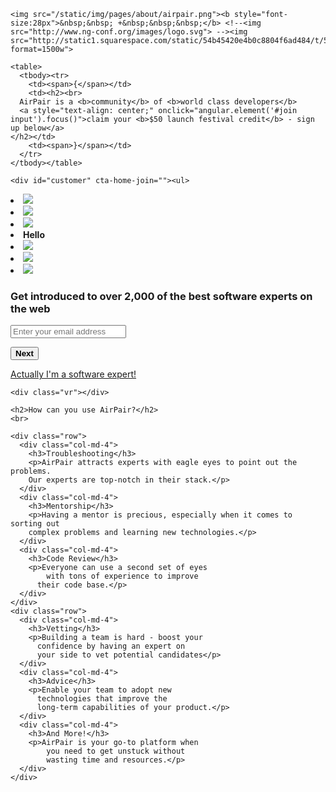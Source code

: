 
<script>
var i = 0;
var j = 0;
var k = 0;
var l = 0;
var m = 0;
var n = 0;
var o = 0;
$(document).ready(function(){
   $('.entry-title').css('display', 'none').remove();
    $('#posts').css('display', 'none').remove();
    $('.rail1CTA').css('display', 'none').remove();
    $('hr').css('display', 'none').remove();
    $('.share').css('border-bottom', '0px');
    
    
    // These are the jQuery events that control customer submission
    
    $( "#nextButton" ).click(function(event) {
        event.preventDefault();
        if(i==0){
            $(this).fadeOut();
            $('#emailContainer').fadeOut(400, 'swing', function(){
                $('#submitButton').fadeIn();
                $('#fullnameContainer').fadeIn();
            });

            i++;
        }
    });
    $( "#submitButton" ).click(function(event) {
        event.preventDefault();
        if(j==0){
            var email = $('#email').val();
            var fullname = $('#fullname').val();
            url="https://script.google.com/macros/s/AKfycbxd1Kr6ITi7uOfnGTh4iYl92K8stAHNR4N0tpH2s1pUv_4fRaNA/exec";
            try{
                var getting=$.get(url,{col1:email, col2:fullname});
            }
            catch(e){console.log("just a safari bug");}
            
            $(this).fadeOut();
            $('#fullnameContainer').fadeOut(400, 'swing', function(){
                
               $('#thankyou').fadeIn();
                
            });
            
            j++;
        }
    });
    
        // These are the jQuery events that control expert submission
    
    $( "#nextButtonEmailExpert" ).click(function(event) {
        event.preventDefault();
        if(k==0){
            $(this).fadeOut();
            $('#emailContainerExpert').fadeOut(400, 'swing', function(){
                $('#nextButtonFullnameExpert').fadeIn();
                $('#fullnameContainerExpert').fadeIn();
            });

            k++;
        }
    });
    $( "#nextButtonFullnameExpert" ).click(function(event) {
        event.preventDefault();
        if(l==0){
            $(this).fadeOut();
            $('#fullnameContainerExpert').fadeOut(400, 'swing', function(){
                $('#nextButtonGithubExpert').fadeIn();
                $('#githubContainerExpert').fadeIn();
            });

            l++;
        }
    });
    $( "#nextButtonGithubExpert" ).click(function(event) {
        event.preventDefault();
        if(m==0){
            $(this).fadeOut();
            $('#githubContainerExpert').fadeOut(400, 'swing', function(){
                $('#nextButtonStackoverflowExpert').fadeIn();
                $('#stackoverflowContainerExpert').fadeIn();
            });

            m++;
        }
    });
    $( "#nextButtonStackoverflowExpert" ).click(function(event) {
        event.preventDefault();
        if(n==0){
            $(this).fadeOut();
            $('#stackoverflowContainerExpert').fadeOut(400, 'swing', function(){
                $('#nextButtonTwitterExpert').fadeIn();
                $('#twitterContainerExpert').fadeIn();
            });

            n++;
        }
    });
    $( "#nextButtonTwitterExpert" ).click(function(event) {
        event.preventDefault();
        if(o==0){
            $(this).fadeOut();
            $('#twitterContainerExpert').fadeOut(400, 'swing', function(){
                $('#submitButtonExpert').fadeIn();
                $('#linkedinContainerExpert').fadeIn();
            });

            o++;
        }
    });
    
    
    
    
    $( "#submitButtonExpert" ).click(function(event) {
        event.preventDefault();
        if(j==0){
            var email = $('#emailExpert').val();
            var fullname = $('#fullnameExpert').val();
            var github = $('#githubExpert').val();
            var stackoverflow = $('#stackoverflowExpert').val();
            var twitter = $('#twitterExpert').val();
            var linkedin = $('#linkedinExpert').val();
            url="https://script.google.com/macros/s/AKfycbynOq0MbJp6qYmJyGj4gvkfVpUjgz3RccNVIc7CUW8nxd73LNE0/exec";
            try{
                var getting=$.get(url,{col1:email, col2:fullname, col3:github, col4:stackoverflow, col5:twitter, col6:linkedin});
            }
            catch(e){console.log("just a safari bug");}
            
            $(this).fadeOut();
            $('#linkedinContainerExpert').fadeOut(400, 'swing', function(){
                
               $('#thankyouExpert').fadeIn();
                
            });
            
            j++;
        }
    });
    
    
    // These jQuery events control the switch from Customer to Expert view
    
    
    $( "#imexpert" ).click(function(event) {
        event.preventDefault();
        $(this).fadeOut(400, 'swing', function(){
            $('#ineedhelp').fadeIn();
        });
        $('#customer').fadeOut(400, 'swing', function(){
            $('#expert').fadeIn();
        });
    });
    $("#ineedhelp").click(function(event) {
        event.preventDefault();
        $(this).fadeOut(400, 'swing', function(){
            $('#imexpert').fadeIn();
            
            $('#expert').fadeOut(400, 'swing', function(){
                $('#customer').fadeIn();
            });
        });

    });
});

</script>

<style>
.entry-title {display:none;}
#posts {display:none;}
.rail1CTA {display:none;}
</style>
<div class="main-wrap">
  <div notifications=""></div>
  <main ng-view="" id="home">

  <section class="header">
 
    <img src="/static/img/pages/about/airpair.png"><b style="font-size:28px">&nbsp;&nbsp; +&nbsp;&nbsp;&nbsp;</b> <!--<img src="http://www.ng-conf.org/images/logo.svg"> --><img src="http://static1.squarespace.com/static/54b45420e4b0c8804f6ad484/t/54d71e49e4b0a551f3b0fc04/1425331408076/?format=1500w">
    
    <table>
      <tbody><tr>
        <td><span>{</span></td>
        <td><h2><br>
      AirPair is a <b>community</b> of <b>world class developers</b>
      <a style="text-align: center;" onclick="angular.element('#join input').focus()">claim your <b>$50 launch festival credit</b> - sign up below</a>
    </h2></td>
        <td><span>}</span></td>
      </tr>
    </tbody></table>
  </section>


  <section id="join">

    <div id="customer" cta-home-join=""><ul>
  <li><img src="//0.gravatar.com/avatar/b56bb22b3a4b83c6b534b4c114671380?s=100"></li>
  <li><img src="//0.gravatar.com/avatar/c01ef7584331527e1c600b85ba6a75f3?s=100"></li>
  <li><img src="//0.gravatar.com/avatar/892cdc57a3a64ea0ad59827bc6d1ddf7?s=100"></li>
  <li class="you nomob">
    <!-- ngIf: !session || !session.email --><b ng-if="!session || !session.email" class="ng-scope">Hello</b><!-- end ngIf: !session || !session.email -->
    <!-- ngIf: session.email -->
  </li>
  <li><img src="//0.gravatar.com/avatar/b988f05edd27e18eb63b0c5abfdc113c?s=100"></li>
  <li><img src="//0.gravatar.com/avatar/f524745bb9975ba777b5c4a9922eb614?s=100"></li>
  <li><img src="//0.gravatar.com/avatar/fbf41c66afb1e3807b7b330c2d8fcc28?s=100"></li>
</ul>


<h3>Get introduced to over 2,000 of the <b>best software experts</b> on the web</h3>



<form id="joinForm" novalidate="" name="joinForm">
<h3 id="thankyou" style="display:none;">Thanks for signing up! We'll contact you shortly!</h3>
  <!-- ngIf: data.email --><div id="emailContainer" class="homeNameDiv" ng-if="data.email" form-group="">
    <input id="email" name="email" form-control="" type="text" placeholder="Enter your email address" >

    
  </div>

  <button id="nextButton" track-click="auth" data="subscribe" class="btn btn-primary" tabindex="33214"><b>Next</b></button>
  
 <div id="fullnameContainer" style="display:none;" class="homeNameDiv"  form-group="">
    <input id="fullname" name="name" form-control="" type="text" placeholder="Enter full name (e.g. John Smith)" required="" tabindex="33212">

    
  </div>

  <button id="submitButton" style="display:none;" track-click="auth" data="subscribe"  type="submit" class="btn btn-primary" tabindex="33214" ><b>Join</b></button>

  <!-- ngIf: data.email --><!-- end ngIf: data.email -->

<span id="imexpert" style="font-size:14px;"><a href="#">Actually I'm a software expert!</a></span> 
</form>


</div>
<!-- END CUSTOMER START EXPERT -->
<div id="expert" style="display:none;" cta-home-join=""><ul>
  <li><img src="//0.gravatar.com/avatar/b56bb22b3a4b83c6b534b4c114671380?s=100"></li>
  <li><img src="//0.gravatar.com/avatar/c01ef7584331527e1c600b85ba6a75f3?s=100"></li>
  <li><img src="//0.gravatar.com/avatar/892cdc57a3a64ea0ad59827bc6d1ddf7?s=100"></li>
  <li class="you nomob">
    <!-- ngIf: !session || !session.email --><b ng-if="!session || !session.email" class="ng-scope">Hello</b><!-- end ngIf: !session || !session.email -->
    <!-- ngIf: session.email -->
  </li>
  <li><img src="//0.gravatar.com/avatar/b988f05edd27e18eb63b0c5abfdc113c?s=100"></li>
  <li><img src="//0.gravatar.com/avatar/f524745bb9975ba777b5c4a9922eb614?s=100"></li>
  <li><img src="//0.gravatar.com/avatar/fbf41c66afb1e3807b7b330c2d8fcc28?s=100"></li>
</ul>


<h3>Make great ideas happen <b>helping developers</b> on the web</h3>



<form id="joinFormExpert" novalidate="" name="joinForm">
<h3 id="thankyouExpert" style="display:none;">Thanks for signing up as an Expert! We'll be in contact!</h3>
  <!-- ngIf: data.email --><div id="emailContainerExpert" class="homeNameDiv" ng-if="data.email" form-group="">
    <input id="emailExpert" name="email" form-control="" type="text" placeholder="Enter your email address" >

    
  </div>

  <button id="nextButtonEmailExpert" track-click="auth" data="subscribe" class="btn btn-primary" tabindex="33214"><b>Next</b></button>
  

  
 <div id="fullnameContainerExpert" style="display:none;" class="homeNameDiv"  form-group="">
<input id="fullnameExpert" name="name" form-control="" type="text" placeholder="Enter full name (e.g. John Smith)" required="" tabindex="33212"  >

    
  </div>
  <button  style="display:none;" id="nextButtonFullnameExpert" track-click="auth" data="subscribe" class="btn btn-primary" tabindex="33214"><b>Next</b></button>

<div style="display:none;" id="githubContainerExpert" class="homeNameDiv" ng-if="data.email" form-group="">
    <input id="githubExpert" name="email" form-control="" type="text" placeholder="Enter your github url" >

    
  </div>
  
<button  style="display:none;"  id="nextButtonGithubExpert" track-click="auth" data="subscribe" class="btn btn-primary" tabindex="33214"><b>Next</b></button>
  
  <div style="display:none;" id="stackoverflowContainerExpert" class="homeNameDiv" ng-if="data.email" form-group="">
    <input id="stackoverflowExpert" name="email" form-control="" type="text" placeholder="Enter your stackoverflow url" >

    
  </div>
  
<button  style="display:none;"  id="nextButtonStackoverflowExpert" track-click="auth" data="subscribe" class="btn btn-primary" tabindex="33214"><b>Next</b></button>
  
  <div  style="display:none;" id="twitterContainerExpert" class="homeNameDiv" ng-if="data.email" form-group="">
    <input id="twitterExpert" name="email" form-control="" type="text" placeholder="Enter your twitter url" >

    
  </div>
  
<button   style="display:none;" id="nextButtonTwitterExpert" track-click="auth" data="subscribe" class="btn btn-primary" tabindex="33214"><b>Next</b></button>
  
  <div style="display:none;" id="linkedinContainerExpert" class="homeNameDiv" ng-if="data.email" form-group="">
    <input id="linkedinExpert" name="email" form-control="" type="text" placeholder="Enter your linkedin url" >

    
  </div>

  <button id="submitButtonExpert" style="display:none;" track-click="auth" data="subscribe"  type="submit" class="btn btn-primary" tabindex="33214" ><b>Join</b></button>

  <!-- ngIf: data.email --><!-- end ngIf: data.email -->

<span id="ineedhelp" style="font-size:14px;"><a href="#">erm... on second thoughts I need an expert</a></span>
</form>


</div>





  </section>

  <section class="how">

    <div class="vr"></div>

    <h2>How can you use AirPair?</h2>
    <br>

    <div class="row">
      <div class="col-md-4">
        <h3>Troubleshooting</h3>
        <p>AirPair attracts experts with eagle eyes to point out the problems.
        Our experts are top-notch in their stack.</p>
      </div>
      <div class="col-md-4">
        <h3>Mentorship</h3>
        <p>Having a mentor is precious, especially when it comes to sorting out
        complex problems and learning new technologies.</p>
      </div>
      <div class="col-md-4">
        <h3>Code Review</h3>
        <p>Everyone can use a second set of eyes
            with tons of experience to improve
          their code base.</p>
      </div>
    </div>
    <div class="row">
      <div class="col-md-4">
        <h3>Vetting</h3>
        <p>Building a team is hard - boost your
          confidence by having an expert on
          your side to vet potential candidates</p>
      </div>
      <div class="col-md-4">
        <h3>Advice</h3>
        <p>Enable your team to adopt new
          technologies that improve the
          long-term capabilities of your product.</p>
      </div>
      <div class="col-md-4">
        <h3>And More!</h3>
        <p>AirPair is your go-to platform when
            you need to get unstuck without
            wasting time and resources.</p>
      </div>
    </div>
  </section>

<!-- <div class="vr"></div>
<section class="gaurantee">

  <div class="block">try it out, risk free</div>
  <div class="vr" style="margin-top:-30px"></div>

  <p>We have a 100% satisfaction guarantee</p>

  <label>Warning AirPairing can become addictive once you realized how awesome it is.</label>

</section> -->

  <br><br><br>
    <br><br><br>

  </main>
</div>